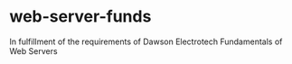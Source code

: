 # web-server-funds
In fulfillment of the requirements of Dawson Electrotech Fundamentals of Web Servers
